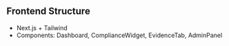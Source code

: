 ## Frontend Structure
- Next.js + Tailwind
- Components: Dashboard, ComplianceWidget, EvidenceTab, AdminPanel
